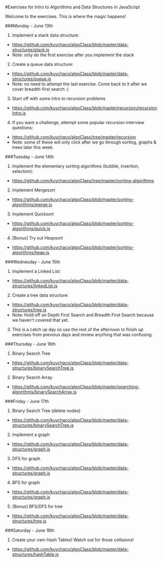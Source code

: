 #Exercises for Intro to Algorithms and Data Structures in JavaScript

Welcome to the exercises. This is where the magic happens! 

###Monday - June 13th
1. Implement a stack data structure:
  - https://github.com/kuychaco/algoClass/blob/master/data-structures/stack.js
  - Note: only do the first exercise after you implement the stack
2. Create a queue data structure:
  - https://github.com/kuychaco/algoClass/blob/master/data-structures/queue.js
  - Note: no need to attempt the last exercise. Come back to it after we cover breadth-first search :)
3. Start off with some intro to recursion problems
  - https://github.com/kuychaco/algoClass/blob/master/recursion/recursionIntro.js
4. If you want a challenge, attempt some popular recursion interview questions:
  - https://github.com/kuychaco/algoClass/tree/master/recursion
  - Note: some of these will only click after we go through sorting, graphs & trees later this week.

###Tuesday - June 14th
1. Implement the elementary sorting algorithms (bubble, insertion, selection):
  - https://github.com/kuychaco/algoClass/tree/master/sorting-algorithms
2. Implement Mergesort
  - https://github.com/kuychaco/algoClass/blob/master/sorting-algorithms/merge.js
3. Implement Quicksort
  - https://github.com/kuychaco/algoClass/blob/master/sorting-algorithms/quick.js
4. [Bonus] Try out Heapsort
  - https://github.com/kuychaco/algoClass/blob/master/sorting-algorithms/heap.js

###Wednesday - June 15th
1. Implement a Linked List:
  - https://github.com/kuychaco/algoClass/blob/master/data-structures/linkedList.js
2. Create a tree data structure:
  - https://github.com/kuychaco/algoClass/blob/master/data-structures/tree.js
  - Note: Hold off on Depth First Search and Breadth First Search because we haven't covered that yet.
3. This is a catch up day so use the rest of the afternoon to finish up exercises from previous days and review anything that was confusing. 

###Thursday - June 16th
1. Binary Search Tree
  - https://github.com/kuychaco/algoClass/blob/master/data-structures/binarySearchTree.js
2. Binary Search Array
  - https://github.com/kuychaco/algoClass/blob/master/searching-algorithms/binarySearchArray.js

###Friday - June 17th
1. Binary Search Tree (delete nodes)
  - https://github.com/kuychaco/algoClass/blob/master/data-structures/binarySearchTree.js
2. Implement a graph
  - https://github.com/kuychaco/algoClass/blob/master/data-structures/graph.js
3. DFS for graph
  - https://github.com/kuychaco/algoClass/blob/master/data-structures/graph.js
4. BFS for graph
  - https://github.com/kuychaco/algoClass/blob/master/data-structures/graph.js 
5. [Bonus] BFS/DFS for tree
  - https://github.com/kuychaco/algoClass/blob/master/data-structures/tree.js

###Saturday - June 18th
1. Create your own Hash Tables! Watch out for those collisions!
  - https://github.com/kuychaco/algoClass/blob/master/data-structures/hashTable.js

